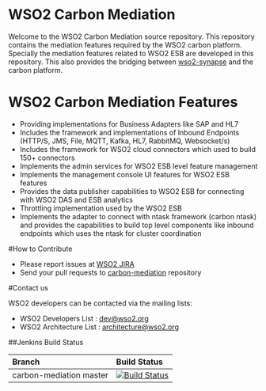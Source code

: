 # WSO2 Carbon Mediation
Welcome to the WSO2 Carbon Mediation source repository. This repository contains the mediation features required by the WSO2 carbon platform. Specially the mediation features related to WSO2 ESB are developed in this repository. This also provides the bridging between [wso2-synapse](https://github.com/wso2/wso2-synapse) and the carbon platform. 

# WSO2 Carbon Mediation Features
- Providing implementations for Business Adapters like SAP and HL7
- Includes the framework and implementations of Inbound Endpoints (HTTP/S, JMS, File, MQTT, Kafka, HL7, RabbitMQ, Websocket/s)
- Includes the framework for WSO2 cloud connectors which used to build 150+ connectors
- Implements the admin services for WSO2 ESB level feature management
- Implements the management console UI features for WSO2 ESB features
- Provides the data publisher capabilities to WSO2 ESB for connecting with WSO2 DAS and ESB analytics
- Throttling implementation used by the WSO2 ESB
- Implements the adapter to connect with ntask framework (carbon ntask) and provides the capabilities to build top level components like inbound endpoints which uses the ntask for cluster coordination

#How to Contribute

* Please report issues at [WSO2 JIRA](https://wso2.org/jira/browse/ESBJAVA)
* Send your pull requests to [carbon-mediation](https://github.com/wso2/carbon-mediation) repository

#Contact us

WSO2 developers can be contacted via the mailing lists:

* WSO2 Developers List : dev@wso2.org
* WSO2 Architecture List : architecture@wso2.org

##Jenkins Build Status

|  Branch | Build Status |
| :------------ |:-------------
| carbon-mediation master      | [![Build Status](https://wso2.org/jenkins/job/carbon-mediation/badge/icon)](https://wso2.org/jenkins/job/carbon-mediation)
